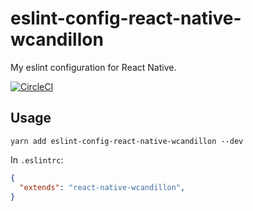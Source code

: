# eslint-config-react-native-wcandillon
My eslint configuration for React Native.

[![CircleCI](https://circleci.com/gh/wcandillon/eslint-config-react-native-wcandillon.svg?style=svg)](https://circleci.com/gh/wcandillon/eslint-config-react-native-wcandillon)

## Usage

```
yarn add eslint-config-react-native-wcandillon --dev
```

In `.eslintrc`:

```json
{ 
  "extends": "react-native-wcandillon", 
} 
```
